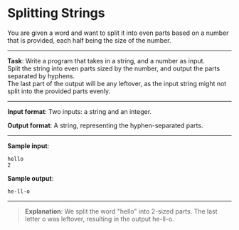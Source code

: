 # Splitting Strings

You are given a word and want to split it into even parts based on a number that is provided, each half being the size of the number. 
 
---

**Task**: Write a program that takes in a string, and a number as input.  
Split the string into even parts sized by the number, and output the parts separated by hyphens.  
The last part of the output will be any leftover, as the input string might not split into the provided parts evenly. 
 
---

**Input format**: Two inputs: a string and an integer. 
 
**Output format**: A string, representing the hyphen-separated parts. 

---

**Sample input**:  
```
hello 
2 
```
 
**Sample output**:  
```
he-ll-o
```

---

>**Explanation**: We split the word "hello" into 2-sized parts. The last letter o was leftover, resulting in the output he-ll-o.